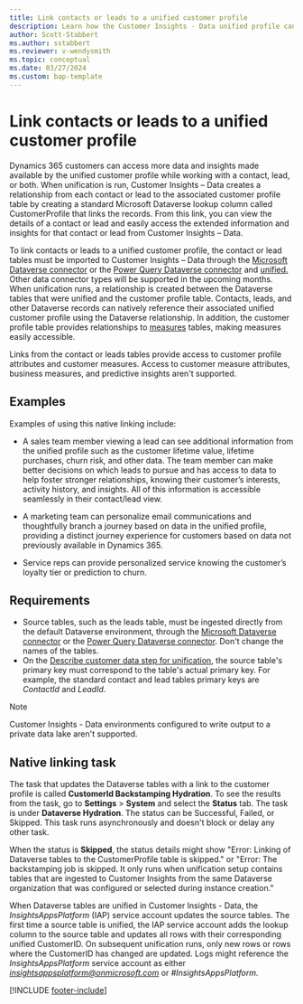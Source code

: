 ```yaml
---
title: Link contacts or leads to a unified customer profile
description: Learn how the Customer Insights - Data unified profile can be used with other Dynamics 365 applications.
author: Scott-Stabbert
ms.author: sstabbert
ms.reviewer: v-wendysmith
ms.topic: conceptual
ms.date: 03/27/2024
ms.custom: bap-template
---
```


# Link contacts or leads to a unified customer profile

Dynamics 365 customers can access more data and insights made available by the unified customer profile while working with a contact, lead, or both. When unification is run, Customer Insights – Data creates a relationship from each contact or lead to the associated customer profile table by creating a standard Microsoft Dataverse lookup column called CustomerProfile that links the records. From this link, you can view the details of a contact or lead and easily access the extended information and insights for that contact or lead from Customer Insights – Data.

To link contacts or leads to a unified customer profile, the contact or lead tables must be imported to Customer Insights – Data through the [Microsoft Dataverse connector](connect-dataverse.md) or the [Power Query Dataverse connector](connect-power-query.md) and [unified.](data-unification.md) Other data connector types will be supported in the upcoming months. When unification runs, a relationship is created between the Dataverse tables that were unified and the customer profile table. Contacts, leads, and other Dataverse records can natively reference their associated unified customer profile using the Dataverse relationship. In addition, the customer profile table provides relationships to [measures](measures.md) tables, making measures easily accessible.

Links from the contact or leads tables provide access to customer profile attributes and customer measures. Access to customer measure attributes, business measures, and predictive insights aren't supported.

## Examples

Examples of using this native linking include:

- A sales team member viewing a lead can see additional information from the unified profile such as the customer lifetime value, lifetime purchases, churn risk, and other data. The team member can make better decisions on which leads to pursue and has access to data to help foster stronger relationships, knowing their customer’s interests, activity history, and insights. All of this information is accessible seamlessly in their contact/lead view.

- A marketing team can personalize email communications and thoughtfully branch a journey based on data in the unified profile, providing a distinct journey experience for customers based on data not previously available in Dynamics 365.

- Service reps can provide personalized service knowing the customer’s loyalty tier or prediction to churn.

## Requirements

- Source tables, such as the leads table, must be ingested directly from the default Dataverse environment, through the [Microsoft Dataverse connector](connect-dataverse.md) or the [Power Query Dataverse connector](connect-power-query.md). Don't change the names of the tables.
- On the [Describe customer data step for unification](data-unification-map-tables.md), the source table's primary key must correspond to the table's actual primary key. For example, the standard contact and lead tables primary keys are *ContactId* and *LeadId*.

> [!NOTE]
> Customer Insights - Data environments configured to write output to a private data lake aren't supported.

## Native linking task

The task that updates the Dataverse tables with a link to the customer profile is called **CustomerId Backstamping Hydration**. To see the results from the task, go to **Settings** > **System** and select the **Status** tab. The task is under **Dataverse Hydration**. The status can be Successful, Failed, or Skipped. This task runs asynchronously and doesn't block or delay any other task.

When the status is **Skipped**, the status details might show "Error: Linking of Dataverse tables to the CustomerProfile table is skipped." or "Error: The backstamping job is skipped. It only runs when unification setup contains tables that are ingested to Customer Insights from the same Dataverse organization that was configured or selected during instance creation."

When Dataverse tables are unified in Customer Insights - Data, the *InsightsAppsPlatform* (IAP) service account updates the source tables. The first time a source table is unified, the IAP service account adds the lookup column to the source table and updates all rows with their corresponding unified CustomerID. On subsequent unification runs, only new rows or rows where the CustomerID has changed are updated. Logs might reference the *InsightsAppsPlatform* service account as either *insightsappsplatform@onmicrosoft.com* or *#InsightsAppsPlatform.*

[!INCLUDE [footer-include](includes/footer-banner.md)]
